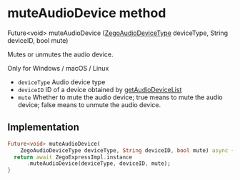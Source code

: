 


# muteAudioDevice method








Future&lt;void> muteAudioDevice
([ZegoAudioDeviceType](../../zego_uikit_prebuilt_live_audio_room/ZegoAudioDeviceType.md) deviceType, String deviceID, bool mute)





<p>Mutes or unmutes the audio device.</p>
<p>Only for Windows / macOS / Linux</p>
<ul>
<li><code>deviceType</code> Audio device type</li>
<li><code>deviceID</code> ID of a device obtained by <a href="../../zego_uikit_prebuilt_live_audio_room/ZegoExpressEngineDevice/getAudioDeviceList.md">getAudioDeviceList</a></li>
<li><code>mute</code> Whether to mute the audio device; true means to mute the audio device; false means to unmute the audio device.</li>
</ul>



## Implementation

```dart
Future<void> muteAudioDevice(
    ZegoAudioDeviceType deviceType, String deviceID, bool mute) async {
  return await ZegoExpressImpl.instance
      .muteAudioDevice(deviceType, deviceID, mute);
}
```







